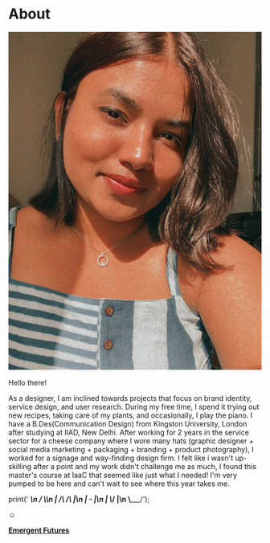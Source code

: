 # **About**

![](../images/Profilepic.jpg)

Hello there!

As a designer, I am inclined towards projects that focus on brand identity, service design, and user research.
During my free time, I spend it trying out new recipes, taking care of my plants, and occasionally, I play the piano.
I have a B.Des(Communication Design) from Kingston University, London after studying at IIAD, New Delhi. After working for 2 years in the service sector for a cheese company where I wore many hats (graphic designer + social media marketing + packaging + branding + product photography), I worked for a signage and way-finding design firm. I felt like i wasn't up-skilling after a point and my work didn't challenge me as much, I found this master's course at IaaC that seemed like just what I needed! I'm very pumped to be here and can't wait to see where this year takes me.

print('  _________\n /         \\\n |  /\\ /\\  |\n |    -    |\n |  \\___/  |\n \\_________/');

<span>&#9786;</span>

**[Emergent Futures](https://emergent-futures.mn.co/feed)**
